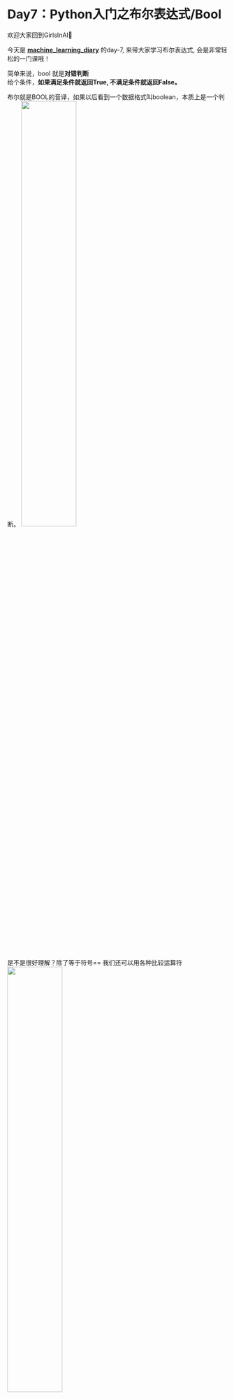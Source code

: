 # Day7：Python入门之布尔表达式/Bool

欢迎大家回到GirlsInAI👏

今天是 **[machine_learning_diary](https://github.com/YZHANG1270/Girls-In-AI/tree/master/machine_learning_diary)** 的day-7, 来带大家学习布尔表达式, 会是非常轻松的一门课哦！

简单来说，bool 就是**对错判断**  
给个条件，**如果满足条件就返回True, 不满足条件就返回False。**

布尔就是BOOL的音译，如果以后看到一个数据格式叫boolean，本质上是一个判断。 
<img src="https://github.com/yanan1995/Girls-In-AI/blob/master/others/pics/ml_day7/1.png?raw=true" width="50%" height="50%" />  

是不是很好理解？除了等于符号==  我们还可以用各种比较运算符
<img src="https://github.com/yanan1995/Girls-In-AI/blob/master/others/pics/ml_day7/2.png?raw=true" width="50%" height="50%" />   
  
  <br><br>
 ## 注意⚠️
 - **1. 这些符号并不是数学符号**  
 比如数学里面的等号“=”, python是”==“；  
 而python里的“=” 是“赋值”，即我们在 **“变量”** 那一节学的内容，x=5, x作为一个变量，它的值是5  
 <img src="https://github.com/yanan1995/Girls-In-AI/blob/master/others/pics/ml_day7/3.png?raw=true" width="50%" height="50%" />   
 
 - **2. 布尔表达式返回的True和False，是布尔类型的两个取值，它们不是字符串string.**  
 <img src="https://github.com/yanan1995/Girls-In-AI/blob/master/others/pics/ml_day7/4.png?raw=true" width="50%" height="50%" />   
 第一个是布尔表达式返回的True，不带引号;  
 第二个是字符串string返回的格式str (string), 带引号.  
 🌟type( )可以用来查询变量的格式。  
 
  <br><br> 
  <br><br>
  今天的内容是不是很简单呢？但不要忘了自己动手写一下哦。Coding就是熟能生巧！
